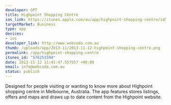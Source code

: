 ```yaml
--- 
developer: GPT
title: Highpoint Shopping Centre
ios_link: https://itunes.apple.com/au/app/highpoint-shopping-centre/id576251594?mt=8
targetMarket: Business
type: app
devices: 
- ios
developer_link: http://www.webcoda.com.au
thumb: /uploads/app/2013-11/2013-11-12-highpoint-shopping-centre.png
permalink: /app/highpoint-shopping-centre
itunes_id: "576251594"
date: 2013-11-12 11:41:47.557557 +00:00
email: info@webcoda.com.au
status: publish
---
```


Designed for people visiting or wanting to know more about Highpoint shopping centre in Melbourne, Australia. The app features stores listings, offers and maps and draws up to date content from the Highpoint website.
